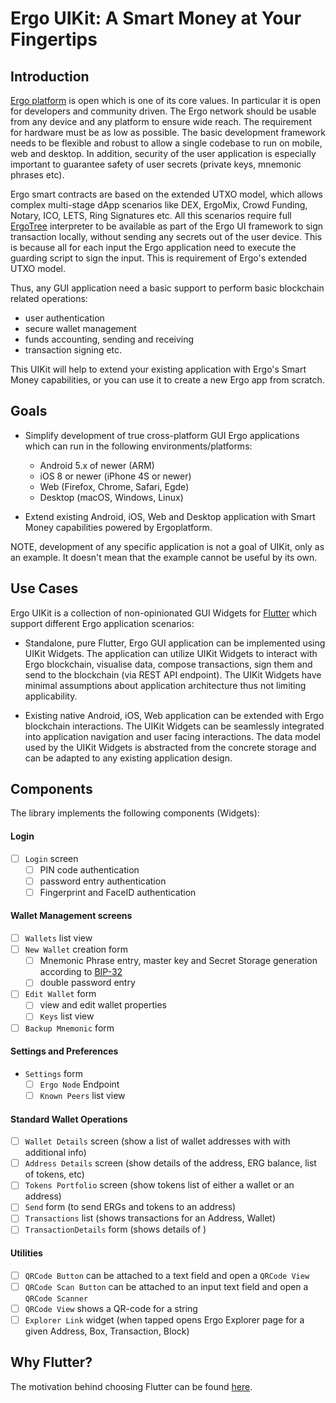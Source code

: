 # Ergo UIKit: A Smart Money at Your Fingertips

## Introduction

[Ergo platform](https://ergoplatform.org/en/) is open which is one of its core values. In
particular it is open for developers and community driven. The Ergo network should be
usable from any device and any platform to ensure wide reach. The requirement for hardware
must be as low as possible. The basic development framework needs to be flexible and
robust to allow a single codebase to run on mobile, web and desktop. In addition, security
of the user application is especially important to guarantee safety of user secrets
(private keys, mnemonic phrases etc).

Ergo smart contracts are based on the extended UTXO model, which allows complex
multi-stage dApp scenarios like DEX, ErgoMix, Crowd Funding, Notary, ICO, LETS, Ring
Signatures etc. All this scenarios require full
[ErgoTree](https://ergoplatform.org/docs/ErgoTree.pdf) interpreter to be available as part
of the Ergo UI framework to sign transaction locally, without sending any secrets out of
the user device. This is because all for each input the Ergo application need to execute
the guarding script to sign the input. This is requirement of Ergo's extended UTXO model.

Thus, any GUI application need a basic support to perform basic blockchain related
operations:
- user authentication
- secure wallet management 
- funds accounting, sending and receiving
- transaction signing etc.

This UIKit will help to extend your existing application with Ergo's Smart Money
capabilities, or you can use it to create a new Ergo app from scratch.

## Goals

- Simplify development of true cross-platform GUI Ergo applications which can run in the
following environments/platforms:
    - Android 5.x of newer (ARM)
    - iOS 8 or newer (iPhone 4S or newer)
    - Web (Firefox, Chrome, Safari, Egde)
    - Desktop (macOS, Windows, Linux)

- Extend existing Android, iOS, Web and Desktop application with Smart Money capabilities powered by Ergoplatform.

NOTE, development of any specific application is not a goal of UIKit, only as an example.
It doesn't mean that the example cannot be useful by its own.

## Use Cases

Ergo UIKit is a collection of non-opinionated GUI Widgets for
[Flutter](https://flutter.dev/) which support different Ergo application scenarios:

- Standalone, pure Flutter, Ergo GUI application can be implemented using UIKit Widgets.
The application can utilize UIKit Widgets to interact with Ergo blockchain, visualise
data, compose transactions, sign them and send to the blockchain (via REST API
endpoint). The UIKit Widgets have minimal assumptions about application architecture thus
not limiting applicability. 

- Existing native Android, iOS, Web application can be extended with Ergo blockchain
interactions. The UIKit Widgets can be seamlessly integrated into application navigation
and user facing interactions. The data model used by the UIKit Widgets is abstracted from the
concrete storage and can be adapted to any existing application design.

## Components

The library implements the following components (Widgets):

#### Login
- [ ] `Login` screen
  - [ ] PIN code authentication
  - [ ] password entry authentication
  - [ ] Fingerprint and FaceID authentication
  
#### Wallet Management screens
  - [ ] `Wallets` list view
  - [ ] `New Wallet` creation form
    - [ ] Mnemonic Phrase entry, master key and Secret Storage generation according to [BIP-32](https://github.com/bitcoin/bips/blob/master/bip-0032.mediawiki)
    - [ ] double password entry
  - [ ] `Edit Wallet` form
    - [ ] view and edit wallet properties
    - [ ] `Keys` list view
  - [ ] `Backup Mnemonic` form
  
#### Settings and Preferences
- `Settings` form 
  - [ ] `Ergo Node` Endpoint
  - [ ] `Known Peers` list view
 
#### Standard Wallet Operations
- [ ] `Wallet Details` screen (show a list of wallet addresses with with additional info)
- [ ] `Address Details` screen (show details of the address, ERG balance, list of tokens, etc)
- [ ] `Tokens Portfolio` screen (show tokens list of either a wallet or an address)
- [ ] `Send` form (to send ERGs and tokens to an address)
- [ ] `Transactions` list (shows transactions for an Address, Wallet)
- [ ] `TransactionDetails` form (shows details of  )

#### Utilities
- [ ] `QRCode Button` can be attached to a text field and open a `QRCode View`
- [ ] `QRCode Scan Button` can be attached to an input text field and open a `QRCode Scanner`
- [ ] `QRCode View` shows a QR-code for a string
- [ ] `Explorer Link` widget (when tapped opens Ergo Explorer page for a given Address,
Box, Transaction, Block)

## Why Flutter?

The motivation behind choosing Flutter can be found [here](docs/ui-platform.md).

